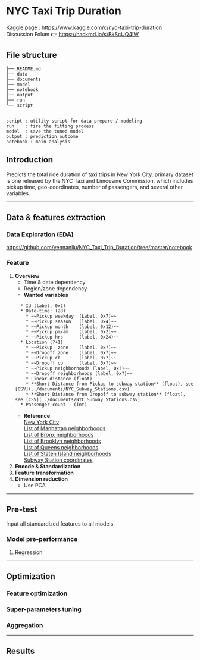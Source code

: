# NYC Taxi Trip Duration
Kaggle page : https://www.kaggle.com/c/nyc-taxi-trip-duration
<br >Discussion Folum :point_right: <https://hackmd.io/s/BkScUQ4IW>

## File structure

```
├── README.md
├── data  
├── documents
├── model   
├── notebook
├── output
├── run
└── script


script : utility script for data prepare / modeling 
run    : fire the fitting process 
model  : save the tuned model
output : prediction outcome
notebook : main analysis

```

## Introduction

Predicts the total ride duration of taxi trips in New York City. primary dataset is one released by the NYC Taxi and Limousine Commission, which includes pickup time, geo-coordinates, number of passengers, and several other variables.

---
## Data & features extraction

### Data Exploration (EDA)
https://github.com/yennanliu/NYC_Taxi_Trip_Duration/tree/master/notebook

### Feature
1. **Overview**
   * Time & date dependency
   * Region/zone dependency    
   * **Wanted variables**
   ```
     * Id (label, 0x2)
     * Date-time: (28)
       * ~~Pickup weekday  (Label, 0x7)~~
       * ~~Pickup season   (label, 0x4)~~
       * ~~Pickup month    (label, 0x12)~~
       * ~~Pickup pm/am    (label, 0x2)~~  
       * ~~Pickup hrs      (label, 0x24)~~
     * Location (?+1)
       * ~~Pickup  zone    (label, 0x?)~~
       * ~~Dropoff zone    (label, 0x?)~~
       * ~~Pickup cb       (label, 0x?)~~
       * ~~Dropoff cb      (label, 0x?)~~
       * ~~Pickup neighborhoods (label, 0x?)~~
       * ~~Dropoff neighborhoods (label, 0x?)~~
       * Linear distance (float)
       * **Short Distance from Pickup to subway station** (float), see [CSV](../documents/NYC_Subway_Stations.csv)  
       * **Short Distance from Dropoff to subway station** (float), see [CSV](../documents/NYC_Subway_Stations.csv)
     * Passenger count   (int)
    ```
    * **Reference** <br />[New York City](https://en.wikipedia.org/wiki/Neighborhoods_in_New_York_City)<br />[List of Manhattan neighborhoods](https://en.wikipedia.org/wiki/List_of_Manhattan_neighborhoods)<br /> [List of Bronx neighborhoods](https://en.wikipedia.org/wiki/List_of_Bronx_neighborhoods)<br />[List of Brooklyn neighborhoods](https://en.wikipedia.org/wiki/List_of_Brooklyn_neighborhoods)<br />[List of Queens neighborhoods](https://en.wikipedia.org/wiki/List_of_Queens_neighborhoods)<br />[List of Staten Island neighborhoods](https://en.wikipedia.org/wiki/List_of_Staten_Island_neighborhoods)<br />[Subway Station coordinates](http://www.poi-factory.com/node/17432)
2. **Encode & Standardization**
3. **Feature transformation**
4. **Dimension reduction**
   * Use PCA
---
## Pre-test
Input all standardized features to all models.
### Model pre-performance
1. Regression
---
## Optimization
### Feature optimization
### Super-parameters tuning  
### Aggregation
---
## Results  
